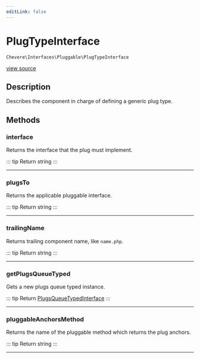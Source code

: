 ```yaml
---
editLink: false
---
```


# PlugTypeInterface

`Chevere\Interfaces\Pluggable\PlugTypeInterface`

[view source](https://github.com/chevere/chevere/blob/master/src/Chevere/Interfaces/Pluggable/PlugTypeInterface.php)

## Description

Describes the component in charge of defining a generic plug type.

## Methods

### interface

Returns the interface that the plug must implement.

::: tip Return
string
:::

---

### plugsTo

Returns the applicable pluggable interface.

::: tip Return
string
:::

---

### trailingName

Returns trailing component name, like `name.php`.

::: tip Return
string
:::

---

### getPlugsQueueTyped

Gets a new plugs queue typed instance.

::: tip Return
[PlugsQueueTypedInterface](./PlugsQueueTypedInterface.md)
:::

---

### pluggableAnchorsMethod

Returns the name of the pluggable method which returns the plug anchors.

::: tip Return
string
:::

---
